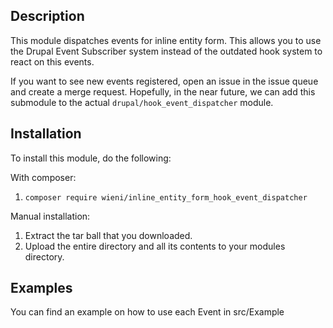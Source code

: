 Description
-----------
This module dispatches events for inline entity form. This allows you to
use the Drupal Event Subscriber system instead of the outdated hook system to react
on this events.

If you want to see new events registered, open an issue in the issue queue and create a merge request. Hopefully, in the near future, we can add this submodule to the actual `drupal/hook_event_dispatcher` module.

Installation
------------
To install this module, do the following:

With composer:
1. ```composer require wieni/inline_entity_form_hook_event_dispatcher```

Manual installation:
1. Extract the tar ball that you downloaded.
2. Upload the entire directory and all its contents to your modules directory.

Examples
--------
You can find an example on how to use each Event in src/Example
